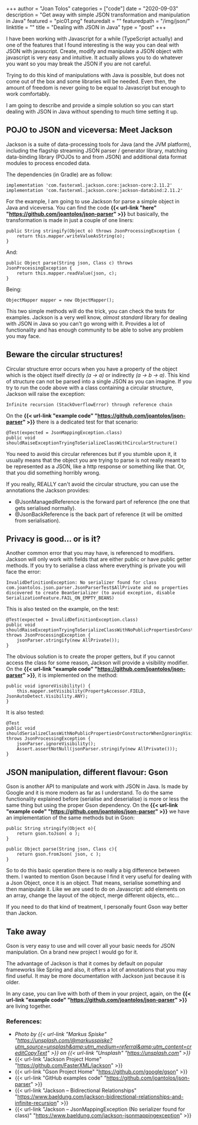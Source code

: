 +++
author = "Joan Tolos"
categories = ["code"]
date = "2020-09-03"
description = "Get away with simple JSON transformation and manipulation in Java"
featured = "pic01.png"
featuredalt = ""
featuredpath = "/img/json/"
linktitle = ""
title = "Dealing with JSON in Java"
type = "post"
+++

I have been working with Javascript for a while (TypeScript actually) and one of the features that I found interesting is the way you can deal with JSON with javascript. Create, modify and manipulate a JSON object with javascript is very easy and intuitive. It actually allows you to do whatever you want so you may break the JSON if you are not careful.

Trying to do this kind of manipulations with Java is possible, but does not come out of the box and some libraries will be needed. Even then, the amount of freedom is never going to be equal to Javascript but enough to work comfortably.

I am going to describe and provide a simple solution so you can start dealing with JSON in Java without spending to much time setting it up.

## POJO to JSON and viceversa: Meet Jackson

Jackson is a suite of data-processing tools for Java (and the JVM platform), including the flagship streaming JSON parser / generator library, matching data-binding library (POJOs to and from JSON) and additional data format modules to process encoded data.

The dependencies (in Gradle) are as follow:

    implementation 'com.fasterxml.jackson.core:jackson-core:2.11.2'
    implementation 'com.fasterxml.jackson.core:jackson-databind:2.11.2'

For the example, I am going to use Jackson for parse a simple object in Java and viceversa. You can find the code **{{< url-link "here" "https://github.com/joantolos/json-parser" >}}** but basically, the transformation is made in just a couple of one liners:

    public String stringify(Object o) throws JsonProcessingException {
        return this.mapper.writeValueAsString(o);
    }

And:

    public Object parse(String json, Class c) throws JsonProcessingException {
        return this.mapper.readValue(json, c);
    }    

Being:

    ObjectMapper mapper = new ObjectMapper();

This two simple methods will do the trick, you can check the tests for examples. Jackson is a very well know, _almost standard_ library for dealing with JSON in Java so you can't go wrong with it. Provides a lot of functionality and has enough community to be able to solve any problem you may face.

## Beware the circular structures!

Circular structure error occurs when you have a property of the object which is the object itself directly _(a -> a)_ or indirectly _(a -> b -> a)_. This kind of structure can not be parsed into a single JSON as you can imagine. If you try to run the code above with a class containing a circular structure, Jackson will raise the exception:

    Infinite recursion (StackOverflowError) through reference chain

On the **{{< url-link "example code" "https://github.com/joantolos/json-parser" >}}** there is a dedicated test for that scenario:

    @Test(expected = JsonMappingException.class)
    public void shouldRaiseExceptionTryingToSerializeClassWithCircularStructure()

You need to avoid this circular references but if you stumble upon it, it usually means that the object you are trying to parse is not really meant to be represented as a JSON, like a http response or something like that. Or, that you did something horribly wrong.

If you really, REALLY can't avoid the circular structure, you can use the annotations the Jackson provides:

* @JsonManagedReference is the forward part of reference (the one that gets serialised normally).
* @JsonBackReference is the back part of reference (it will be omitted from serialisation).

## Privacy is good... or is it?

Another common error that you may have, is referenced to modifiers. Jackson will only work with fields that are either public or have public getter methods. If you try to serialise a class where everything is private you will face the error:

    InvalidDefinitionException: No serializer found for class com.joantolos.json.parser.JsonParserTest$AllPrivate and no properties discovered to create BeanSerializer (to avoid exception, disable SerializationFeature.FAIL_ON_EMPTY_BEANS)

This is also tested on the example, on the test:

    @Test(expected = InvalidDefinitionException.class)
    public void shouldRaiseExceptionTryingToSerializeClassWithNoPublicPropertiesOrConstructor() throws JsonProcessingException {
        jsonParser.stringify(new AllPrivate());
    }

The obvious solution is to create the proper getters, but if you cannot access the class for some reason, Jackson will provide a visibility modifier. On the **{{< url-link "example code" "https://github.com/joantolos/json-parser" >}}**, it is implemented on the method:

    public void ignoreVisibility() {
        this.mapper.setVisibility(PropertyAccessor.FIELD, JsonAutoDetect.Visibility.ANY);
    }

It is also tested:

    @Test
    public void shouldSerializeClassWithNoPublicPropertiesOrConstructorWhenIgnoringVisibility() throws JsonProcessingException {
        jsonParser.ignoreVisibility();
        Assert.assertNotNull(jsonParser.stringify(new AllPrivate()));
    }

## JSON manipulation, different flavour: Gson

Gson is another API to manipulate and work with JSON in Java. Is made by Google and it is more modern as far as I understand. To do the same functionality explained before (serialise and deserialise) is more or less the same thing but using the proper Gson dependency. On the **{{< url-link "example code" "https://github.com/joantolos/json-parser" >}}** we have an implementation of the same methods but in Gson:

    public String stringify(Object o){
        return gson.toJson( o );
    }

    public Object parse(String json, Class c){
        return gson.fromJson( json, c );
    }

So to do this basic operation there is no really a big difference between them. I wanted to mention Gson because I find it very useful for dealing with a Json Object, once it is an object. That means, serialise something and then manipulate it. Like we are used to do on Javascript: add elements on an array, change the layout of the object, merge different objects, etc...

If you need to do that kind of treatment, I personally fount Gson way better than Jackon.

## Take away

Gson is very easy to use and will cover all your basic needs for JSON manipulation. On a brand new project I would go for it.

The advantage of Jackson is that it comes by default on popular frameworks like Spring and also, it offers a lot of annotations that you may find useful. It may be more documentation with Jackson just because it is older.

In any case, you can live with both of them in your project, again, on the **{{< url-link "example code" "https://github.com/joantolos/json-parser" >}}** are living together.

### References:

* _Photo by {{< url-link "Markus Spiske" "https://unsplash.com/@markusspiske?utm_source=unsplash&amp;utm_medium=referral&amp;utm_content=creditCopyText" >}} on {{< url-link "Unsplash" "https://unsplash.com" >}}_
* {{< url-link "Jackson Project Home" "https://github.com/FasterXML/jackson" >}}
* {{< url-link "Gson Project Home" "https://github.com/google/gson" >}}
* {{< url-link "GitHub examples code" "https://github.com/joantolos/json-parser" >}}
* {{< url-link "Jackson – Bidirectional Relationships" "https://www.baeldung.com/jackson-bidirectional-relationships-and-infinite-recursion" >}}
* {{< url-link "Jackson – JsonMappingException (No serializer found for class)" "https://www.baeldung.com/jackson-jsonmappingexception" >}}
